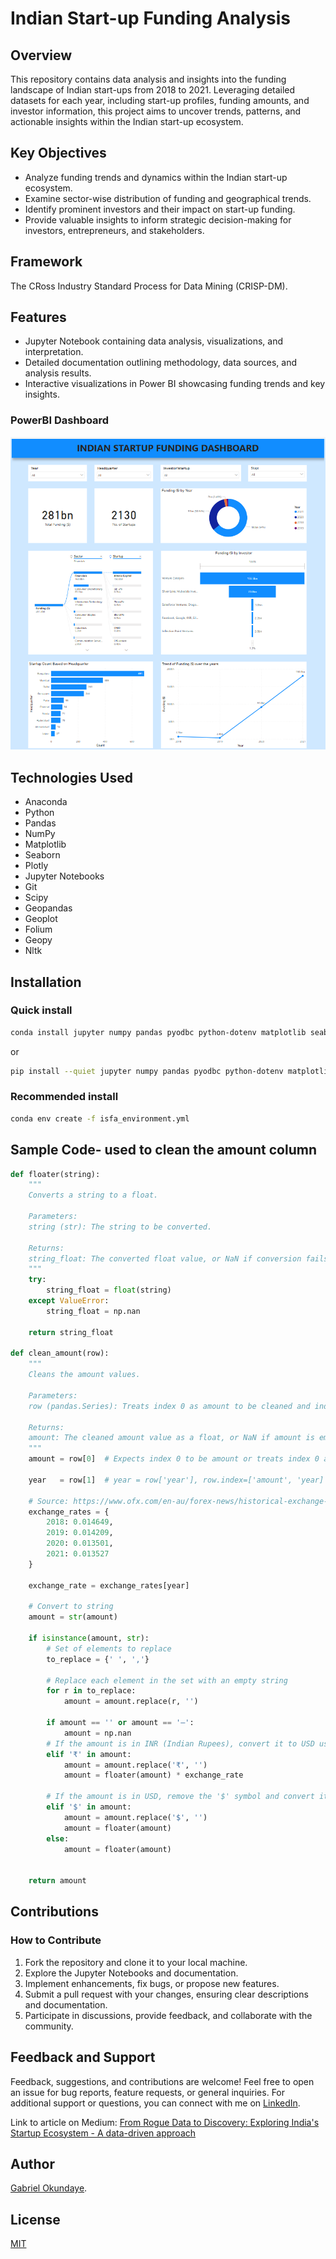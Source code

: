 # Indian Start-up Funding Analysis

## Overview

This repository contains data analysis and insights into the funding landscape of Indian start-ups from 2018 to 2021. Leveraging detailed datasets for each year, including start-up profiles, funding amounts, and investor information, this project aims to uncover trends, patterns, and actionable insights within the Indian start-up ecosystem.

## Key Objectives

- Analyze funding trends and dynamics within the Indian start-up ecosystem.
- Examine sector-wise distribution of funding and geographical trends.
- Identify prominent investors and their impact on start-up funding.
- Provide valuable insights to inform strategic decision-making for investors, entrepreneurs, and stakeholders.

## Framework

The CRoss Industry Standard Process for Data Mining (CRISP-DM).

## Features

- Jupyter Notebook containing data analysis, visualizations, and interpretation.
- Detailed documentation outlining methodology, data sources, and analysis results.
- Interactive visualizations in Power BI showcasing funding trends and key insights.

### PowerBI Dashboard

![Dashboard](/screenshots/dashboard.png)

## Technologies Used

- Anaconda
- Python
- Pandas
- NumPy
- Matplotlib
- Seaborn
- Plotly
- Jupyter Notebooks
- Git
- Scipy
- Geopandas
- Geoplot
- Folium
- Geopy
- Nltk

## Installation

### Quick install

```bash
conda install jupyter numpy pandas pyodbc python-dotenv matplotlib seaborn plotly scipy geopandas geoplot folium geopy nltk
```

or

```bash
pip install --quiet jupyter numpy pandas pyodbc python-dotenv matplotlib seaborn plotly scipy geopandas geoplot folium geopy nltk
```

### Recommended install

```bash
conda env create -f isfa_environment.yml
```

## Sample Code- used to clean the amount column

```python
def floater(string):
    """
    Converts a string to a float.

    Parameters:
    string (str): The string to be converted.

    Returns:
    string_float: The converted float value, or NaN if conversion fails.
    """
    try:
        string_float = float(string)
    except ValueError:
        string_float = np.nan
    
    return string_float
    
def clean_amount(row):
    """
    Cleans the amount values.

    Parameters:
    row (pandas.Series): Treats index 0 as amount to be cleaned and index 1 as 'year'.

    Returns:
    amount: The cleaned amount value as a float, or NaN if amount is empty or cannot be cleaned.
    """ 
    amount = row[0]  # Expects index 0 to be amount or treats index 0 as amount and also in cases where investor or stage values may contain amounts  
    
    year   = row[1]  # year = row['year'], row.index=['amount', 'year] 
    
    # Source: https://www.ofx.com/en-au/forex-news/historical-exchange-rates/yearly-average-rates/
    exchange_rates = {
        2018: 0.014649,
        2019: 0.014209,
        2020: 0.013501,
        2021: 0.013527
    }
    
    exchange_rate = exchange_rates[year]   
    
    # Convert to string
    amount = str(amount)   
    
    if isinstance(amount, str):        
        # Set of elements to replace
        to_replace = {' ', ','}

        # Replace each element in the set with an empty string
        for r in to_replace:
            amount = amount.replace(r, '')        
                        
        if amount == '' or amount == '—': 
            amount = np.nan
        # If the amount is in INR (Indian Rupees), convert it to USD using the conversion rate of the year
        elif '₹' in amount:
            amount = amount.replace('₹', '')
            amount = floater(amount) * exchange_rate
        
        # If the amount is in USD, remove the '$' symbol and convert it to a float
        elif '$' in amount:
            amount = amount.replace('$', '')
            amount = floater(amount)
        else:
            amount = floater(amount)

    
    return amount

```

## Contributions

### How to Contribute

1. Fork the repository and clone it to your local machine.
2. Explore the Jupyter Notebooks and documentation.
3. Implement enhancements, fix bugs, or propose new features.
4. Submit a pull request with your changes, ensuring clear descriptions and documentation.
5. Participate in discussions, provide feedback, and collaborate with the community.

## Feedback and Support

Feedback, suggestions, and contributions are welcome! Feel free to open an issue for bug reports, feature requests, or general inquiries. For additional support or questions, you can connect with me on [LinkedIn](https://www.linkedin.com/in/dr-gabriel-okundaye).

Link to article on Medium: [From Rogue Data to Discovery: Exploring India's Startup Ecosystem - A data-driven approach](https://medium.com/@gabriel007okuns/from-rogue-data-to-discovery-exploring-indias-startup-ecosystem-a-data-driven-approach-93f3425e5ef2)

## Author

[Gabriel Okundaye](https://www.linkedin.com/in/dr-gabriel-okundaye).

## License

[MIT](/LICENSE)
